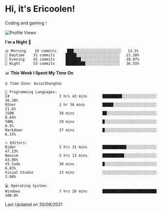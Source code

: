 # Hi, it's Ericoolen!
Coding and gaming！

<!--START_SECTION:waka-->
![Profile Views](http://img.shields.io/badge/Profile%20Views-90-blue)

**I'm a Night 🦉** 

```text
🌞 Morning    19 commits     ███░░░░░░░░░░░░░░░░░░░░░░   13.1% 
🌆 Daytime    31 commits     █████░░░░░░░░░░░░░░░░░░░░   21.38% 
🌃 Evening    42 commits     ███████░░░░░░░░░░░░░░░░░░   28.97% 
🌙 Night      53 commits     █████████░░░░░░░░░░░░░░░░   36.55%

```


📊 **This Week I Spent My Time On** 

```text
⌚︎ Time Zone: Asia/Shanghai

💬 Programming Languages: 
C#                       2 hrs 43 mins       █████████░░░░░░░░░░░░░░░░   36.38% 
Other                    1 hr 36 mins        █████░░░░░░░░░░░░░░░░░░░░   21.6% 
JSON                     38 mins             ██░░░░░░░░░░░░░░░░░░░░░░░   8.64% 
YAML                     29 mins             █░░░░░░░░░░░░░░░░░░░░░░░░   6.5% 
Markdown                 27 mins             █░░░░░░░░░░░░░░░░░░░░░░░░   6.15%

🔥 Editors: 
Rider                    3 hrs 31 mins       ███████████░░░░░░░░░░░░░░   47.13% 
Neovim                   3 hrs 13 mins       ██████████░░░░░░░░░░░░░░░   43.06% 
VS Code                  30 mins             █░░░░░░░░░░░░░░░░░░░░░░░░   6.83% 
Visual Studio            13 mins             ░░░░░░░░░░░░░░░░░░░░░░░░░   2.98%

💻 Operating System: 
Windows                  7 hrs 28 mins       █████████████████████████   100.0%

```


 Last Updated on 30/08/2021
<!--END_SECTION:waka-->

